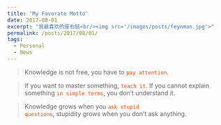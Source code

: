 ```yaml
---
title: 'My Favorate Motto'
date: 2017-08-01
excerpt: "我最喜欢的座右铭<br/><img src='/images/posts/feynman.jpg'>"
permalink: /posts/2017/08/01/
tags:
  - Personal
  - News
---
```


> Knowledge is not free, you have to <code style="color : orangered">pay attention</code>.

> If you want to master something, <code style="color : orangered">teach it</code>. If you cannot explain something <code style="color : orangered">in simple terms</code>, you don’t understand it.

> Knowledge grows when you <code style="color : orangered">ask stupid questions</code>, stupidity grows when you don’t ask anything.

